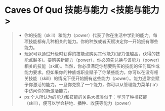 # Caves Of Qud 技能与能力 **<技能与能力>**

>* 你的技能（skill）和能力（power）代表了你在生活中学到的能力。每项技能都有几种相关的能力。你的种族或者天赋决定你一开始拥有哪些能力。
>* 玩家可以通过升级时获得的技能点购买其他能力(智力值越高，获得的技能点越多)。要购买新能力（power），你必须先兑换与该能力（power）相关的技能（skill）。当然，你必须满足你想要购买的技能的任何属性或能力要求。但如果你的种族或职业赋予了你某些能力，你可以在没有相关技能（skill）的情况下便开始拥有这些能力（power）。能力通常会赋予你激活的能力。一旦你兑换了一个能力，你可以从管理能力菜单('a')中访问你的新激活能力。
>* ps:个人所认为的能力和技能的关系大概类似于：学习了种植技能（skill），便可以学会耕地、播种、收获等能力（power）
